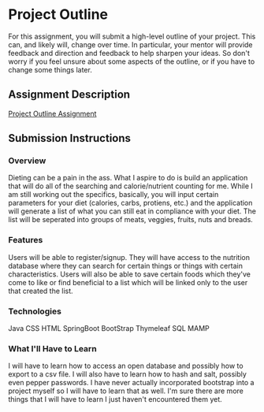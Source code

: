 # Project Outline
For this assignment, you will submit a high-level outline of your project. This can, and likely will, change over time. In particular, your mentor will provide feedback and direction and feedback to help sharpen your ideas. So don't worry if you feel unsure about some aspects of the outline, or if you have to change some things later.

## Assignment Description
[Project Outline Assignment](https://education.launchcode.org/liftoff/assignments/project-outline/)

## Submission Instructions

### Overview

  Dieting can be a pain in the ass. What I aspire to do is build an application that will do all of the searching and calorie/nutrient counting for me. While I am still working out the specifics, basically, you will input certain parameters for your diet (calories, carbs, protiens, etc.) and the application will generate a list of what you can still eat in compliance with your diet. The list will be seperated into groups of meats, veggies, fruits, nuts and breads. 

### Features

Users will be able to register/signup. They will have access to the nutrition database where they can search for certain things or things with certain characteristics. Users will also be able to save certain foods which they've come to like or find beneficial to a list which will be linked only to the user that created the list.

### Technologies

Java
CSS
HTML
SpringBoot
BootStrap
Thymeleaf
SQL
MAMP

### What I'll Have to Learn

I will have to learn how to access an open database and possibly how to export to a csv file. I will also have to learn how to hash and salt, possibly even pepper passwords. I have never actually incorporated bootstrap into a project myself so I will have to learn that as well. I'm sure there are more things that I will have to learn I just haven't encountered them yet.
